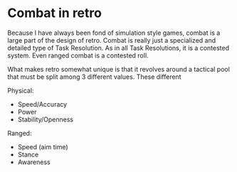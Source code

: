# Combat in retro

Because I have always been fond of simulation style games, combat is a large part of the design of retro.  Combat is
really just a specialized and detailed type of Task Resolution.  As in all Task Resolutions, it is a contested system.
Even ranged combat is a contested roll.

What makes retro somewhat unique is that it revolves around a tactical pool that must be split among 3 different
values.  These different 

Physical:

- Speed/Accuracy
- Power
- Stability/Openness

Ranged:

- Speed (aim time)
- Stance
- Awareness